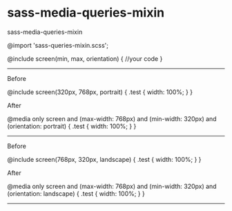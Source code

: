 # sass-media-queries-mixin
sass-media-queries-mixin

@import 'sass-queries-mixin.scss';

@include screen(min, max, orientation) {
    //your code
}
<hr>


Before

@include screen(320px, 768px, portrait) {
    .test {
        width: 100%;
    }
}

After

@media only screen and (max-width: 768px) and (min-width: 320px) and (orientation: portrait) {
  .test {
    width: 100%;
  }
}
<hr>

Before

@include screen(768px, 320px, landscape) {
    .test {
        width: 100%;
    }
}

After

@media only screen and (max-width: 768px) and (min-width: 320px) and (orientation: landscape) {
  .test {
    width: 100%;
  }
}
<hr>
